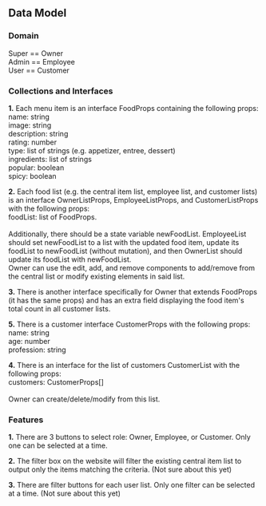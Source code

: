 ## Data Model

### Domain

Super == Owner<br>
Admin == Employee<br>
User == Customer<br>

### Collections and Interfaces

**1.** Each menu item is an interface FoodProps containing the following props:<br>
name: string<br>
image: string<br>
description: string<br>
rating: number<br>
type: list of strings (e.g. appetizer, entree, dessert)<br>
ingredients: list of strings<br>
popular: boolean<br>
spicy: boolean<br>

**2.** Each food list (e.g. the central item list, employee list, and customer lists) is an interface OwnerListProps, EmployeeListProps, and CustomerListProps with the following props:<br>
foodList: list of FoodProps.<br><br>
Additionally, there should be a state variable newFoodList. EmployeeList should set newFoodList to a list with the updated food item, update its foodList to newFoodList (without mutation), and then OwnerList should update its foodList with newFoodList.<br>
Owner can use the edit, add, and remove components to add/remove from the central list or modify existing elements in said list.<br>

**3.** There is another interface specifically for Owner that extends FoodProps (it has the same props) and has an extra field displaying the food item's total count in all customer lists.<br>

**5.** There is a customer interface CustomerProps with the following props:<br>
name: string<br>
age: number<br>
profession: string<br>

**4.** There is an interface for the list of customers CustomerList with the following props:<br>
customers: CustomerProps[]<br><br>
Owner can create/delete/modify from this list.<br>

### Features

**1.** There are 3 buttons to select role: Owner, Employee, or Customer. Only one can be selected at a time.<br>

**2.** The filter box on the website will filter the existing central item list to output only the items matching the criteria. (Not sure about this yet)<br>

**3.** There are filter buttons for each user list. Only one filter can be selected at a time. (Not sure about this yet)
